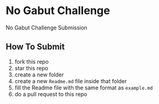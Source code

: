 # No Gabut Challenge
No Gabut Challenge Submission

## How To Submit
1. fork this repo
2. star this repo
3. create a new folder
4. create a new `Readme.md` file inside that folder
5. fill the Readme file with the same format as `example.md`
6. do a pull request to this repo
